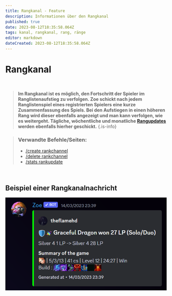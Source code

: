 ```yaml
---
title: Rangkanal - Feature
description: Informationen über den Rangkanal
published: true
date: 2023-08-12T18:35:58.064Z
tags: kanal, rangkanal, rang, ränge
editor: markdown
dateCreated: 2023-08-12T18:35:58.064Z
---
```


# Rangkanal

<br>

>**Im Rangkanal ist es möglich, den Fortschritt der Spieler im Ranglistenaufstieg zu verfolgen. Zoe schickt nach jedem Ranglistenspiel eines registrierten Spielers eine kurze Zusammenfassung des Spiels. Bei den Aufstiegen in einen höheren Rang wird dieser ebenfalls angezeigt und man kann verfolgen, wie es weitergeht. Tägliche, wöchentliche und monatliche [Rangupdates](/en/commands/stats/rankupdate) werden ebenfalls hierher geschickt.**
>{.is-info}

>### Verwandte Befehle/Seiten:
>-   [/create rankchannel](/en/commands/create/rankChannel/)
>-   [/delete rankchannel](/en/commands/delete/rankChannel/)
>-   [/stats rankupdate](/en/commands/stats/rankupdate/)

<br>

## Beispiel einer Rangkanalnachricht

![](/new_rankchannel_message.png)